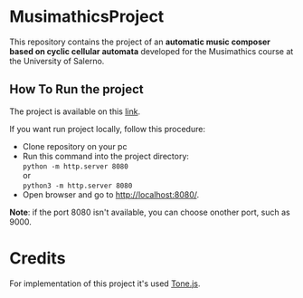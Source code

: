 # MusimathicsProject

This repository contains the project of an **automatic music composer based on cyclic cellular automata** developed for the Musimathics course at the University of Salerno.
## How To Run the project
The project is available  on this [link](https://frankzamma.github.io/musimathics/).

If you want run project locally, follow this procedure:
- Clone repository on your pc 
- Run this command into the project directory:<br>
    ``` python -m http.server 8080 ``` <br>
    or<br>
    ``` python3 -m http.server 8080 ```
- Open browser and go to [http://localhost:8080/](http://localhost:8080).

**Note**: if the port 8080 isn't available, you can choose onother port, such as 9000.

# Credits

For implementation of this project it's used [Tone.js](https://github.com/Tonejs/Tone.js).
